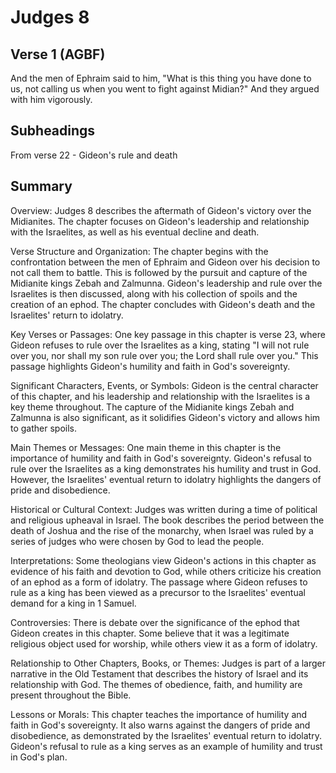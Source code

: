# Judges 8

## Verse 1 (AGBF)

And the men of Ephraim said to him, "What is this thing you have done to us, not calling us when you went to fight against Midian?" And they argued with him vigorously.

## Subheadings

From verse 22 - Gideon's rule and death

## Summary

Overview:
Judges 8 describes the aftermath of Gideon's victory over the Midianites. The chapter focuses on Gideon's leadership and relationship with the Israelites, as well as his eventual decline and death.

Verse Structure and Organization:
The chapter begins with the confrontation between the men of Ephraim and Gideon over his decision to not call them to battle. This is followed by the pursuit and capture of the Midianite kings Zebah and Zalmunna. Gideon's leadership and rule over the Israelites is then discussed, along with his collection of spoils and the creation of an ephod. The chapter concludes with Gideon's death and the Israelites' return to idolatry.

Key Verses or Passages:
One key passage in this chapter is verse 23, where Gideon refuses to rule over the Israelites as a king, stating "I will not rule over you, nor shall my son rule over you; the Lord shall rule over you." This passage highlights Gideon's humility and faith in God's sovereignty.

Significant Characters, Events, or Symbols:
Gideon is the central character of this chapter, and his leadership and relationship with the Israelites is a key theme throughout. The capture of the Midianite kings Zebah and Zalmunna is also significant, as it solidifies Gideon's victory and allows him to gather spoils.

Main Themes or Messages:
One main theme in this chapter is the importance of humility and faith in God's sovereignty. Gideon's refusal to rule over the Israelites as a king demonstrates his humility and trust in God. However, the Israelites' eventual return to idolatry highlights the dangers of pride and disobedience.

Historical or Cultural Context:
Judges was written during a time of political and religious upheaval in Israel. The book describes the period between the death of Joshua and the rise of the monarchy, when Israel was ruled by a series of judges who were chosen by God to lead the people.

Interpretations:
Some theologians view Gideon's actions in this chapter as evidence of his faith and devotion to God, while others criticize his creation of an ephod as a form of idolatry. The passage where Gideon refuses to rule as a king has been viewed as a precursor to the Israelites' eventual demand for a king in 1 Samuel.

Controversies:
There is debate over the significance of the ephod that Gideon creates in this chapter. Some believe that it was a legitimate religious object used for worship, while others view it as a form of idolatry.

Relationship to Other Chapters, Books, or Themes:
Judges is part of a larger narrative in the Old Testament that describes the history of Israel and its relationship with God. The themes of obedience, faith, and humility are present throughout the Bible.

Lessons or Morals:
This chapter teaches the importance of humility and faith in God's sovereignty. It also warns against the dangers of pride and disobedience, as demonstrated by the Israelites' eventual return to idolatry. Gideon's refusal to rule as a king serves as an example of humility and trust in God's plan.